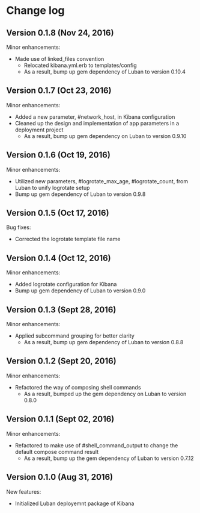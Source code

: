 # Change log

## Version 0.1.8 (Nov 24, 2016)

Minor enhancements:
  * Made use of linked_files convention
    * Relocated kibana.yml.erb to templates/config
    * As a result, bump up gem dependency of Luban to version 0.10.4

## Version 0.1.7 (Oct 23, 2016)

Minor enhancements:
  * Added a new parameter, #network_host, in Kibana configuration
  * Cleaned up the design and implementation of app parameters in a deployment project
    * As a result, bump up gem dependency on Luban to version 0.9.10

## Version 0.1.6 (Oct 19, 2016)

Minor enhancements:
  * Utilized new parameters, #logrotate_max_age, #logrotate_count, from Luban to unify logrotate setup
  * Bump up gem dependency of Luban to version 0.9.8

## Version 0.1.5 (Oct 17, 2016)

Bug fixes:
  * Corrected the logrotate template file name

## Version 0.1.4 (Oct 12, 2016)

Minor enhancements:
  * Added logrotate configuration for Kibana
  * Bump up gem dependency of Luban to version 0.9.0

## Version 0.1.3 (Sept 28, 2016)

Minor enhancements:
  * Applied subcommand grouping for better clarity
    * As a result, bump up gem dependency of Luban to version 0.8.8

## Version 0.1.2 (Sept 20, 2016)

Minor enhancements:
  * Refactored the way of composing shell commands
    * As a result, bumped up the gem dependency on Luban to version 0.8.0

## Version 0.1.1 (Sept 02, 2016)

Minor enhancements:
  * Refactored to make use of #shell_command_output to change the default compose command result
    * As a result, bump up the gem dependency of Luban to version 0.7.12

## Version 0.1.0 (Aug 31, 2016)

New features:
  * Initialized Luban deployemnt package of Kibana
